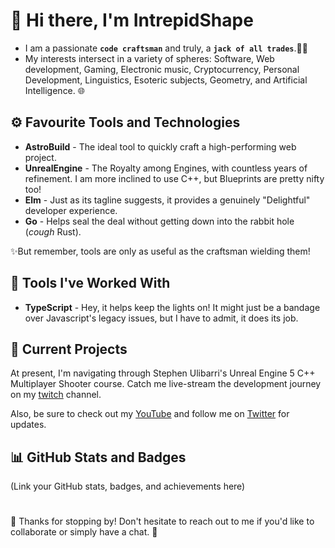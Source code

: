 # 👋 Hi there, I'm IntrepidShape

* I am a passionate **`code craftsman`** and truly, a **`jack of all trades`**.👨‍💻
* My interests intersect in a variety of spheres: Software, Web development, Gaming, Electronic music, Cryptocurrency, Personal Development, Linguistics, Esoteric subjects, Geometry, and Artificial Intelligence. 🌐
 

## ⚙ Favourite Tools and Technologies 

* **AstroBuild** - The ideal tool to quickly craft a high-performing web project. 
* **UnrealEngine** - The Royalty among Engines, with countless years of refinement. I am more inclined to use C++, but Blueprints are pretty nifty too!
* **Elm** - Just as its tagline suggests, it provides a genuinely "Delightful" developer experience.
* **Go** - Helps seal the deal without getting down into the rabbit hole (*cough* Rust). 

✨But remember, tools are only as useful as the craftsman wielding them!

## 🔧 Tools I've Worked With 

* **TypeScript** - Hey, it helps keep the lights on! It might just be a bandage over Javascript's legacy issues, but I have to admit, it does its job. 

## 🚀 Current Projects 

At present, I'm navigating through Stephen Ulibarri's Unreal Engine 5 C++ Multiplayer Shooter course. Catch me live-stream the development journey on my [twitch](https://www.twitch.tv/hadrianfocus) channel. 

Also, be sure to check out my [YouTube](https://youtube.com/@HadrianBuilds) and follow me on [Twitter](https://twitter.com/intrepidshape) for updates.

## 📊 GitHub Stats and Badges
(Link your GitHub stats, badges, and achievements here)

#
🙏 Thanks for stopping by!
Don't hesitate to reach out to me if you'd like to collaborate or simply have a chat. 🍻
